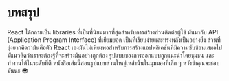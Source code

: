 # บทสรุป

React ได้กลายเป็น libraries ที่เป็นที่นิยมมากที่สุดสำหรับการสร้างส่วนติดต่อผู้ใช้ มันมากับ API (Application Program Interface) ที่เยียมยอด เป็นที่เรียบง่ายและทรงพลังเป็นอย่างยิ่ง ส่วนที่ยุ่งยากคิดว่ามันคือตัว React เองมันไม่เพียงพอสำหรับการสร้างแอปพลิเคชันที่มีความซับซ้อนเสมอไป มัแนวคิดว่าเราจะต้องรู้ที่จะสร้างมันอย่างถูกต้อง รูปแบบของการออกแบบถูกแนะนำโดยชุมชน และทำงานได้ในระดับที่ดี หนังสือเล่มนี้สอนรูปแบบส่วนใหญ่เหล่านั้นในมุมมองที่เล็ก ๆ หวังว่าคุณจะชอบมันนะ 😎
